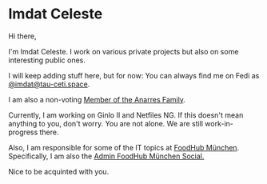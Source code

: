 # Imdat Celeste

Hi there, 

I'm Imdat Celeste. I work on various private projects but also on some interesting public ones.

I will keep adding stuff here, but for now: You can always find me on Fedi as <a rel="me" href="https://tau-ceti.space/@imdat">@imdat@tau-ceti.space</a>.

I am also a non-voting <a rel="me" href="https://anarres.family/@admin">Member of the Anarres Family</a>.

Currently, I am working on Ginlo II and Netfiles NG. If this doesn't mean anything to you, don't worry. You are not alone. We are still work-in-progress there.

Also, I am responsible for some of the IT topics at <a href="https://foodhub-muenchen.de/">FoodHub München</a>. Specifically, I am also the <a rel="me" href="https://foodhub-muenchen.social/@admin">Admin FoodHub München Social.</a>

Nice to be acquinted with you.

<!--
**imdatsolak/imdatsolak** is a ✨ _special_ ✨ repository because its `README.md` (this file) appears on your GitHub profile.

Here are some ideas to get you started:

- 🔭 I’m currently working on ...
- 🌱 I’m currently learning ...
- 👯 I’m looking to collaborate on ...
- 🤔 I’m looking for help with ...
- 💬 Ask me about ...
- 📫 How to reach me: ...
- 😄 Pronouns: ...
- ⚡ Fun fact: ...
-->
